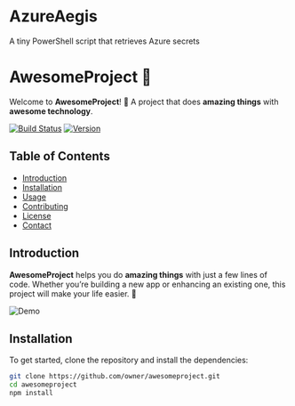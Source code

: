 # AzureAegis
A tiny PowerShell script that retrieves Azure secrets


# AwesomeProject 🚀

Welcome to **AwesomeProject**! 🎉 A project that does **amazing things** with **awesome technology**.

[![Build Status](https://img.shields.io/github/workflow/status/owner/awesomeproject/CI)](https://github.com/owner/awesomeproject/actions)
[![Version](https://img.shields.io/github/tag/owner/awesomeproject.svg)](https://github.com/owner/awesomeproject/tags)

## Table of Contents
- [Introduction](#introduction)
- [Installation](#installation)
- [Usage](#usage)
- [Contributing](#contributing)
- [License](#license)
- [Contact](#contact)

## Introduction

**AwesomeProject** helps you do **amazing things** with just a few lines of code. Whether you’re building a new app or enhancing an existing one, this project will make your life easier. 🌟

![Demo](https://example.com/demo.gif)

## Installation

To get started, clone the repository and install the dependencies:

```bash
git clone https://github.com/owner/awesomeproject.git
cd awesomeproject
npm install

